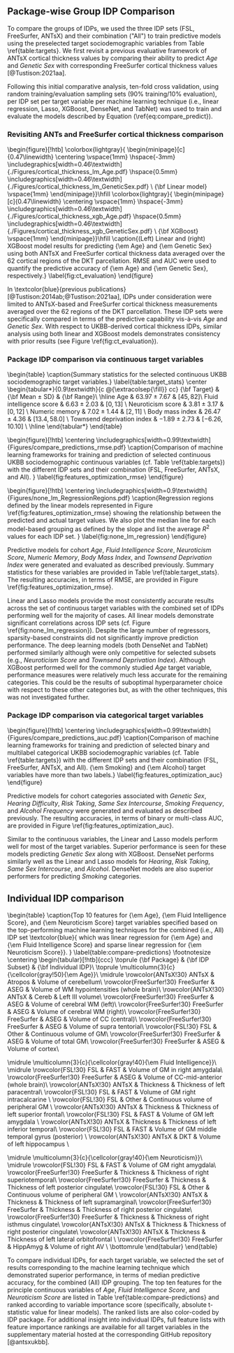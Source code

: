 

## Package-wise Group IDP Comparison

To compare the groups of IDPs, we used the three IDP sets (FSL, FreeSurfer,
ANTsX) and their combination ("All") to train predictive models using the
preselected target sociodemographic variables from Table \ref{table:targets}. We
first revisit a previous evaluative framework of ANTsX cortical thickness values
by comparing their ability to predict _Age_ and _Genetic Sex_ with corresponding
FreeSurfer cortical thickness values [@Tustison:2021aa].

Following this initial comparative analysis, ten-fold cross validation, using
random training/evaluation sampling sets (90\% training/10% evaluation), per IDP
set per target variable per machine learning technique (i.e., linear regression,
Lasso, XGBoost, DenseNet, and TabNet) was used to train and evaluate the models
described by Equation (\ref{eq:compare_predict}).

### Revisiting ANTs and FreeSurfer cortical thickness comparison

\begin{figure}[!htb]
  \colorbox{lightgray}{
  \begin{minipage}[c]{0.47\linewidth}
    \centering
      \vspace{1mm}
      \hspace{-3mm}
      \includegraphics[width=0.46\textwidth]{./Figures/cortical_thickness_lm_Age.pdf} \hspace{0.5mm}
      \includegraphics[width=0.46\textwidth]{./Figures/cortical_thickness_lm_GeneticSex.pdf} \\
      {\bf Linear model}
      \vspace{1mm}
  \end{minipage}}\hfill
  \colorbox{lightgray}{
  \begin{minipage}[c]{0.47\linewidth}
    \centering
      \vspace{1mm}
      \hspace{-3mm}
      \includegraphics[width=0.46\textwidth]{./Figures/cortical_thickness_xgb_Age.pdf} \hspace{0.5mm}
      \includegraphics[width=0.46\textwidth]{./Figures/cortical_thickness_xgb_GeneticSex.pdf} \\
      {\bf XGBoost}
      \vspace{1mm}
  \end{minipage}}\hfill
   \caption{(Left) Linear and (right) XGBoost model results for predicting {\em Age} and
             {\em Genetic Sex} using both ANTsX and FreeSurfer cortical thickness data averaged
             over the 62 cortical regions of the DKT parcellation.  RMSE and AUC were used to
             quantify the predictive accuracy of {\em Age} and {\em Genetic Sex}, respectively.}
 \label{fig:ct_evaluation}
\end{figure}

In \textcolor{blue}{previous publications}
[@Tustison:2014ab;@Tustison:2021aa], IDPs under consideration were limited to
ANTsX-based and FreeSurfer cortical thickness measurements averaged over the 62
regions of the DKT parcellation.  These IDP sets were specifically compared in
terms of the predictive capability vis-à-vis _Age_ and _Genetic Sex_.  With
respect to UKBB-derived cortical thickness IDPs, similar analysis using both
linear and XGBoost models demonstrates consistency with prior results (see
Figure \ref{fig:ct_evaluation}).


### Package IDP comparison via continuous target variables

\begin{table}
  \caption{Summary statistics for the selected continuous UKBB sociodemographic target variables.}
  \label{table:target_stats}
  \center
  \begin{tabular*}{0.9\textwidth}{c @{\extracolsep{\fill}} cc}
  {\bf Target} & {\bf Mean $\pm$ SD} &  {\bf Range}\\
  \hline
  Age & $63.97 \pm 7.67$ & $[45, 82]$\\
  Fluid intelligence score & $6.63 \pm 2.03$ & $[0, 13]$ \\
  Neuroticism score & $3.81 \pm 3.17$ & $[0, 12]$ \\
  Numeric memory & $7.02 \pm 1.44$ & $[2, 11]$ \\
  Body mass index & $26.47 \pm 4.36$ & $[13.4, 58.0]$ \\
  Townsend deprivation index & $-1.89 \pm 2.73$ & $[-6.26, 10.10]$ \\
  \hline
  \end{tabular*}
\end{table}

\begin{figure}[!htb]
  \centering
  \includegraphics[width=0.99\textwidth]{Figures/compare_predictions_rmse.pdf}
  \caption{Comparison of machine learning frameworks for training and prediction
           of selected continuous UKBB sociodemographic continuous variables
           (cf. Table \ref{table:targets}) with the different IDP sets and their
           combination (FSL, FreeSurfer, ANTsX, and All). }
  \label{fig:features_optimization_rmse}
\end{figure}

\begin{figure}[!htb]
  \centering
  \includegraphics[width=0.9\textwidth]{Figures/none_lm_RegressionRegions.pdf}
  \caption{Regression regions defined by the linear models represented in Figure
           \ref{fig:features_optimization_rmse} showing the relationship between
           the predicted and actual target values. We also plot the median line
           for each model-based grouping as defined by the slope and list the average
           $R^2$ values for each IDP set. }
  \label{fig:none_lm_regression}
\end{figure}

Predictive models for cohort _Age_, _Fluid Intelligence Score_, _Neuroticism
Score_, _Numeric Memory_, _Body Mass Index_, and _Townsend Deprivation Index_
were generated and evaluated as described previously.  Summary statistics for
these variables are provided in Table \ref{table:target_stats}.  The resulting
accuracies, in terms of RMSE, are provided in Figure
\ref{fig:features_optimization_rmse}.

Linear and Lasso models provide the most consistently accurate results across
the set of continuous target variables with the combined set of IDPs performing
well for the majority of cases.   All linear models demonstrate significant
correlations across IDP sets (cf. Figure \ref{fig:none_lm_regression}). Despite
the large number of regressors, sparsity-based constraints did not significantly
improve prediction performance.  The deep learning models (both DenseNet and
TabNet) performed similarly although were only competitive for selected subsets
(e.g., _Neuroticism Score_ and _Townsend Deprivation Index_). Although XGBoost
performed well for the commonly studied _Age_ target variable, performance
measures were relatively much less accurate for the remaining categories.  This
could be the results of suboptimal hyperparameter choice with respect to these
other categories but, as with the other techniques, this was not investigated
further.

### Package IDP comparison via categorical target variables

\begin{figure}[!htb]
  \centering
  \includegraphics[width=0.99\textwidth]{Figures/compare_predictions_auc.pdf}
  \caption{Comparison of machine learning frameworks for training and prediction
           of selected binary and multilabel categorical UKBB sociodemographic
           variables (cf. Table \ref{table:targets}) with the different IDP sets
           and their combination (FSL, FreeSurfer, ANTsX, and All).  {\em Smoking}
           and {\em Alcohol} target variables have more than two labels.}
  \label{fig:features_optimization_auc}
\end{figure}

Predictive models for cohort categories associated with _Genetic Sex_, _Hearing
Difficulty_, _Risk Taking_, _Same Sex Intercourse_, _Smoking Frequency_, and
_Alcohol Frequency_ were generated and evaluated as described previously.  The
resulting accuracies, in terms of binary or multi-class AUC, are provided in
Figure \ref{fig:features_optimization_auc}.

Similar to the continuous variables, the Linear and Lasso models perform well
for most of the target variables.  Superior performance is seen for these models
predicting _Genetic Sex_ along with XGBoost.  DenseNet performs similarly well
as the Linear and Lasso models for _Hearing_, _Risk Taking_, _Same Sex Intercourse_,
and _Alcohol_.  DenseNet models are also superior performers for predicting _Smoking_
categories.

## Individual IDP comparison

<!-- \rowcolor{gray!20} -->


\begin{table}
\caption{Top 10 features for {\em Age}, {\em Fluid Intelligence Score}, and {\em Neuroticism
         Score} target variables specified based on the top-performing
         machine learning techniques for the combined (i.e., All) IDP set \textcolor{blue}{
         which was linear
         regression for {\em Age} and {\em Fluid Intelligence Score} and sparse linear
         regression for {\em Neuroticism Score}}.
         }
\label{table:compare-predictions}
\footnotesize
\centering
\begin{tabular}[!htb]{ccc}
\toprule
{\bf Package} & {\bf IDP Subset} & {\bf Individual IDP}\\
\toprule
\multicolumn{3}{c}{\cellcolor{gray!50}{\em Age}}\\
\midrule
\rowcolor{ANTsX!30}
ANTsX & Atropos & Volume of cerebellum\\
\rowcolor{FreeSurfer!30}
FreeSurfer & ASEG & Volume of WM hypointensities (whole brain)\\
\rowcolor{ANTsX!30}
ANTsX & Cereb & Left III volume\\
\rowcolor{FreeSurfer!30}
FreeSurfer & ASEG & Volume of cerebral WM (left)\\
\rowcolor{FreeSurfer!30}
FreeSurfer & ASEG & Volume of cerebral WM (right)\\
\rowcolor{FreeSurfer!30}
FreeSurfer & ASEG & Volume of CC (central)\\
\rowcolor{FreeSurfer!30}
FreeSurfer & ASEG & Volume of supra tentorial\\
\rowcolor{FSL!30}
FSL & Other & Continuous volume of GM\\
\rowcolor{FreeSurfer!30}
FreeSurfer & ASEG & Volume of total GM\\
\rowcolor{FreeSurfer!30}
FreeSurfer & ASEG & Volume of cortex\\

\midrule
\multicolumn{3}{c}{\cellcolor{gray!40}{\em Fluid Intelligence}}\\
\midrule
\rowcolor{FSL!30}
FSL & FAST & Volume of GM in right amygdala\\
\rowcolor{FreeSurfer!30}
FreeSurfer & ASEG & Volume of CC-mid-anterior (whole brain)\\
\rowcolor{ANTsX!30}
ANTsX & Thickness & Thickness of left paracentral\\
\rowcolor{FSL!30}
FSL & FAST & Volume of GM right intracalcarine \\
\rowcolor{FSL!30}
FSL & Other & Continuous volume of peripheral GM \\
\rowcolor{ANTsX!30}
ANTsX & Thickness & Thickness of left superior frontal\\
\rowcolor{FSL!30}
FSL & FAST & Volume of GM left amygdala \\
\rowcolor{ANTsX!30}
ANTsX & Thickness & Thickness of left inferior temporal\\
\rowcolor{FSL!30}
FSL & FAST & Volume of GM middle temporal gyrus (posterior) \\
\rowcolor{ANTsX!30}
ANTsX & DKT & Volume of left hippocampus \\

\midrule
\multicolumn{3}{c}{\cellcolor{gray!40}{\em Neuroticism}}\\
\midrule
\rowcolor{FSL!30}
FSL & FAST & Volume of GM right amygdala\\
\rowcolor{FreeSurfer!30}
FreeSurfer & Thickness & Thickness of right superiotemporal\\
\rowcolor{FreeSurfer!30}
FreeSurfer & Thickness & Thickness of left posterior cingulate\\
\rowcolor{FSL!30}
FSL & Other & Continuous volume of peripheral GM \\
\rowcolor{ANTsX!30}
ANTsX & Thickness & Thickness of left supramarginal\\
\rowcolor{FreeSurfer!30}
FreeSurfer & Thickness & Thickness of right posterior cingulate\\
\rowcolor{FreeSurfer!30}
FreeSurfer & Thickness & Thickness of right isthmus cingulate\\
\rowcolor{ANTsX!30}
ANTsX & Thickness & Thickness of right posterior cingulate\\
\rowcolor{ANTsX!30}
ANTsX & Thickness & Thickness of left lateral orbitofrontal \\
\rowcolor{FreeSurfer!30}
FreeSurfer & HippAmyg & Volume of right AV \\
\bottomrule
\end{tabular}
\end{table}

To compare individual IDPs, for each target variable, we selected the set of
results corresponding to the machine learning technique which demonstrated
superior performance, in terms of median predictive accuracy, for the combined
(All) IDP grouping.  The top ten features for the principle continuous variables
of _Age_, _Fluid Intelligence Score_, and _Neuroticism Score_ are listed in
Table \ref{table:compare-predictions} and ranked according to variable
importance score (specifically, absolute t-statistic value for linear models).
The ranked lists are also color-coded by IDP package.  For additional insight
into individual IDPs, full feature lists with feature importance rankings are
available for all target variables in the supplementary material hosted at the
corresponding GitHub repository [@antsxukbb].

<!-- We also used the ranked feature lists of the All IDP set to compare the
individual package IDP features across targets. For each target, we normalized
the set of importance feature values to $[0, 1]$.  We then summed the set of top
10, 25, and 50 normalized feature importance values for FSL, FreeSurfer, and
ANTsX IDPs thereby giving a summary assessment of the top features for each set.  -->

<!--
\begin{figure}[!htb]
  \centering
  \includegraphics[width=0.95\textwidth]{Figures/compare_predictions_xcountry.pdf}
  \caption{Comparison of the top features of FSL, FreeSurfer, and IDP sets across all
           targets using the sum of normalized importance values across sets of the top
           $\{10, 25, 50\}$ features.
           }
  \label{fig:xcountry}
\end{figure}
-->

